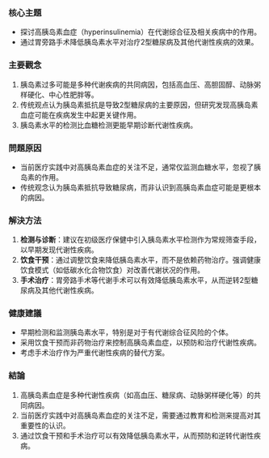### 核心主題
- 探讨高胰岛素血症（hyperinsulinemia）在代谢综合征及相关疾病中的作用。
- 通过胃旁路手术降低胰岛素水平对治疗2型糖尿病及其他代谢性疾病的效果。

### 主要觀念
1. 胰岛素过多可能是多种代谢疾病的共同病因，包括高血压、高胆固醇、动脉粥样硬化、中心性肥胖等。
2. 传统观点认为胰岛素抵抗是导致2型糖尿病的主要原因，但研究发现高胰岛素血症可能在疾病发生中起更关键作用。
3. 胰岛素水平的检测比血糖检测更能早期诊断代谢性疾病。

### 問題原因
- 当前医疗实践中对高胰岛素血症的关注不足，通常仅监测血糖水平，忽视了胰岛素的作用。
- 传统观念认为胰岛素抵抗导致糖尿病，而非认识到高胰岛素血症可能是更根本的病因。

### 解決方法
1. **检测与诊断**：建议在初级医疗保健中引入胰岛素水平检测作为常规筛查手段，以早期发现代谢性疾病。
2. **饮食干预**：通过调整饮食来降低胰岛素水平，而不是依赖药物治疗。强调健康饮食模式（如低碳水化合物饮食）对改善代谢状况的作用。
3. **手术治疗**：胃旁路手术等代谢手术可以有效降低胰岛素水平，从而逆转2型糖尿病及其他代谢性疾病。

### 健康建議
- 早期检测和监测胰岛素水平，特别是对于有代谢综合征风险的个体。
- 采用饮食干预而非药物治疗来控制高胰岛素血症，以预防和治疗代谢性疾病。
- 考虑手术治疗作为严重代谢性疾病的替代方案。

### 結論
1. 高胰岛素血症是多种代谢性疾病（如高血压、糖尿病、动脉粥样硬化等）的共同病因。
2. 当前医疗实践中对高胰岛素血症的关注不足，需要通过教育和检测来提高对其重要性的认识。
3. 通过饮食干预和手术治疗可以有效降低胰岛素水平，从而预防和逆转代谢性疾病。